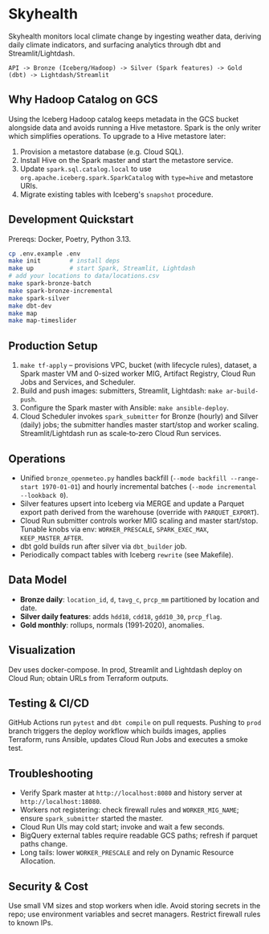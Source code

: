 # Skyhealth

Skyhealth monitors local climate change by ingesting weather data, deriving daily climate indicators, and surfacing analytics through dbt and Streamlit/Lightdash.

```
API -> Bronze (Iceberg/Hadoop) -> Silver (Spark features) -> Gold (dbt) -> Lightdash/Streamlit
```

## Why Hadoop Catalog on GCS
Using the Iceberg Hadoop catalog keeps metadata in the GCS bucket alongside data and avoids running a Hive metastore. Spark is the only writer which simplifies operations. To upgrade to a Hive metastore later:
1. Provision a metastore database (e.g. Cloud SQL).
2. Install Hive on the Spark master and start the metastore service.
3. Update `spark.sql.catalog.local` to use `org.apache.iceberg.spark.SparkCatalog` with `type=hive` and metastore URIs.
4. Migrate existing tables with Iceberg's `snapshot` procedure.

## Development Quickstart
Prereqs: Docker, Poetry, Python 3.13.

```bash
cp .env.example .env
make init        # install deps
make up          # start Spark, Streamlit, Lightdash
# add your locations to data/locations.csv
make spark-bronze-batch
make spark-bronze-incremental
make spark-silver
make dbt-dev
make map
make map-timeslider
```

## Production Setup
1. `make tf-apply` – provisions VPC, bucket (with lifecycle rules), dataset, a Spark master VM and 0-sized worker MIG, Artifact Registry, Cloud Run Jobs and Services, and Scheduler.
2. Build and push images: submitters, Streamlit, Lightdash: `make ar-build-push`.
3. Configure the Spark master with Ansible: `make ansible-deploy`.
4. Cloud Scheduler invokes `spark_submitter` for Bronze (hourly) and Silver (daily) jobs; the submitter handles master start/stop and worker scaling. Streamlit/Lightdash run as scale‑to‑zero Cloud Run services.

## Operations
- Unified `bronze_openmeteo.py` handles backfill (`--mode backfill --range-start 1970-01-01`) and hourly incremental batches (`--mode incremental --lookback 0`).
- Silver features upsert into Iceberg via MERGE and update a Parquet export path derived from the warehouse (override with `PARQUET_EXPORT`).
- Cloud Run submitter controls worker MIG scaling and master start/stop. Tunable knobs via env: `WORKER_PRESCALE`, `SPARK_EXEC_MAX`, `KEEP_MASTER_AFTER`.
- dbt gold builds run after silver via `dbt_builder` job.
- Periodically compact tables with Iceberg `rewrite` (see Makefile).

## Data Model
- **Bronze daily**: `location_id`, `d`, `tavg_c`, `prcp_mm` partitioned by location and date.
- **Silver daily features**: adds `hdd18`, `cdd18`, `gdd10_30`, `prcp_flag`.
- **Gold monthly**: rollups, normals (1991‑2020), anomalies.

## Visualization
Dev uses docker-compose. In prod, Streamlit and Lightdash deploy on Cloud Run; obtain URLs from Terraform outputs.

## Testing & CI/CD
GitHub Actions run `pytest` and `dbt compile` on pull requests. Pushing to `prod` branch triggers the deploy workflow which builds images, applies Terraform, runs Ansible, updates Cloud Run Jobs and executes a smoke test.

## Troubleshooting
- Verify Spark master at `http://localhost:8080` and history server at `http://localhost:18080`.
- Workers not registering: check firewall rules and `WORKER_MIG_NAME`; ensure `spark_submitter` started the master.
- Cloud Run UIs may cold start; invoke and wait a few seconds.
- BigQuery external tables require readable GCS paths; refresh if parquet paths change.
- Long tails: lower `WORKER_PRESCALE` and rely on Dynamic Resource Allocation.

## Security & Cost
Use small VM sizes and stop workers when idle. Avoid storing secrets in the repo; use environment variables and secret managers. Restrict firewall rules to known IPs.
